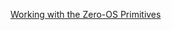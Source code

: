 [Working with the Zero-OS Primitives](https://docs.greenitglobe.com/gig/prod_roadmap_3x/src/branch/master/meetings/working_with_zos_primitives.md ':include :type=markdown')